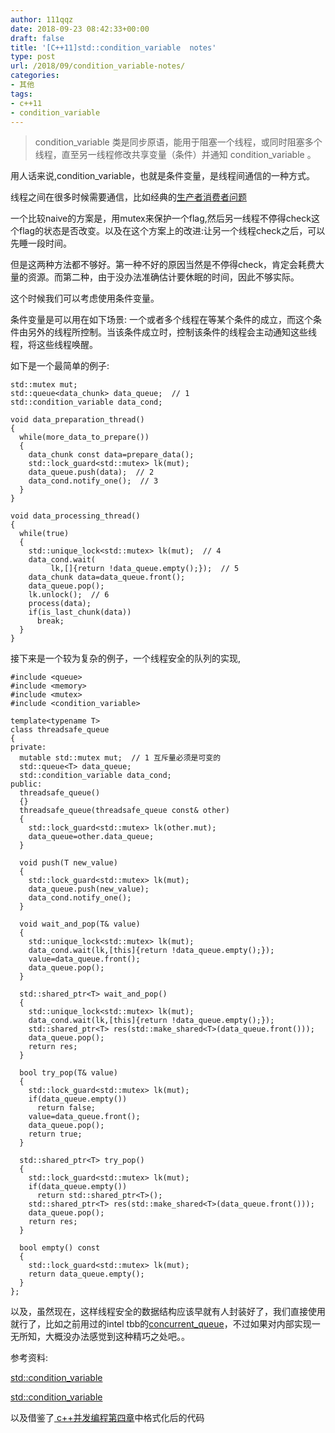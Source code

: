 ```yaml
---
author: 111qqz
date: 2018-09-23 08:42:33+00:00
draft: false
title: '[C++11]std::condition_variable  notes'
type: post
url: /2018/09/condition_variable-notes/
categories:
- 其他
tags:
- c++11
- condition_variable
---
```


<blockquote>condition_variable 类是同步原语，能用于阻塞一个线程，或同时阻塞多个线程，直至另一线程修改共享变量（条件）并通知 condition_variable 。</blockquote>


用人话来说,condition_variable，也就是条件变量，是线程间通信的一种方式。

线程之间在很多时候需要通信，比如经典的[生产者消费者问题](https://zh.wikipedia.org/zh-hk/%E7%94%9F%E4%BA%A7%E8%80%85%E6%B6%88%E8%B4%B9%E8%80%85%E9%97%AE%E9%A2%98)

一个比较naive的方案是，用mutex来保护一个flag,然后另一线程不停得check这个flag的状态是否改变。以及在这个方案上的改进:让另一个线程check之后，可以先睡一段时间。

但是这两种方法都不够好。第一种不好的原因当然是不停得check，肯定会耗费大量的资源。而第二种，由于没办法准确估计要休眠的时间，因此不够实际。

这个时候我们可以考虑使用条件变量。

条件变量是可以用在如下场景: 一个或者多个线程在等某个条件的成立，而这个条件由另外的线程所控制。当该条件成立时，控制该条件的线程会主动通知这些线程，将这些线程唤醒。

如下是一个最简单的例子:

    
    std::mutex mut;
    std::queue<data_chunk> data_queue;  // 1
    std::condition_variable data_cond;
    
    void data_preparation_thread()
    {
      while(more_data_to_prepare())
      {
        data_chunk const data=prepare_data();
        std::lock_guard<std::mutex> lk(mut);
        data_queue.push(data);  // 2
        data_cond.notify_one();  // 3
      }
    }
    
    void data_processing_thread()
    {
      while(true)
      {
        std::unique_lock<std::mutex> lk(mut);  // 4
        data_cond.wait(
             lk,[]{return !data_queue.empty();});  // 5
        data_chunk data=data_queue.front();
        data_queue.pop();
        lk.unlock();  // 6
        process(data);
        if(is_last_chunk(data))
          break;
      }
    }


接下来是一个较为复杂的例子，一个线程安全的队列的实现,

    
    #include <queue>
    #include <memory>
    #include <mutex>
    #include <condition_variable>
    
    template<typename T>
    class threadsafe_queue
    {
    private:
      mutable std::mutex mut;  // 1 互斥量必须是可变的 
      std::queue<T> data_queue;
      std::condition_variable data_cond;
    public:
      threadsafe_queue()
      {}
      threadsafe_queue(threadsafe_queue const& other)
      {
        std::lock_guard<std::mutex> lk(other.mut);
        data_queue=other.data_queue;
      }
    
      void push(T new_value)
      {
        std::lock_guard<std::mutex> lk(mut);
        data_queue.push(new_value);
        data_cond.notify_one();
      }
    
      void wait_and_pop(T& value)
      {
        std::unique_lock<std::mutex> lk(mut);
        data_cond.wait(lk,[this]{return !data_queue.empty();});
        value=data_queue.front();
        data_queue.pop();
      }
    
      std::shared_ptr<T> wait_and_pop()
      {
        std::unique_lock<std::mutex> lk(mut);
        data_cond.wait(lk,[this]{return !data_queue.empty();});
        std::shared_ptr<T> res(std::make_shared<T>(data_queue.front()));
        data_queue.pop();
        return res;
      }
    
      bool try_pop(T& value)
      {
        std::lock_guard<std::mutex> lk(mut);
        if(data_queue.empty())
          return false;
        value=data_queue.front();
        data_queue.pop();
        return true;
      }
    
      std::shared_ptr<T> try_pop()
      {
        std::lock_guard<std::mutex> lk(mut);
        if(data_queue.empty())
          return std::shared_ptr<T>();
        std::shared_ptr<T> res(std::make_shared<T>(data_queue.front()));
        data_queue.pop();
        return res;
      }
    
      bool empty() const
      {
        std::lock_guard<std::mutex> lk(mut);
        return data_queue.empty();
      }
    };


以及，虽然现在，这样线程安全的数据结构应该早就有人封装好了，我们直接使用就行了，比如之前用过的intel tbb的[concurrent_queue](https://software.intel.com/en-us/node/506200)，不过如果对内部实现一无所知，大概没办法感觉到这种精巧之处吧。。

参考资料:

[std::condition_variable](http://www.enseignement.polytechnique.fr/informatique/INF478/docs/Cpp/en/cpp/thread/condition_variable.html)

[std::condition_variable](https://zh.cppreference.com/w/cpp/thread/condition_variable)

以及借鉴了[ c++并发编程第四章](https://www.kancloud.cn/jxm_zn/cpp_concurrency_in_action/264954#322__96)中格式化后的代码








